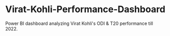 # Virat-Kohli-Performance-Dashboard
Power BI dashboard analyzing Virat Kohli's ODI &amp; T20 performance till 2022.
